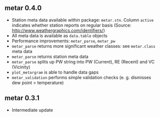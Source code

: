 ## metar 0.4.0

* Station meta data available within package: `metar.stn`. Column `active` indicates whether station reports on regular basis (Source: http://www.weathergraphics.com/identifiers/)
* All meta data is available as `data.table` objects
* Performance improvements: `metar_parse`, `metar_pw`
* `metar_parse` returns more significant weather classes: see `metar.class` meta data
* `metar_parse` returns station meta data
* `metar_parse` splits up PW string into PW (Current), RE (Recent) and VC (Vicinity)
* `plot_metargram` is able to handle data gaps
* `metar_validation` performs simple validation checks (e. g. dismisses dew point > temperature) 

## metar 0.3.1
* Intermediate update
